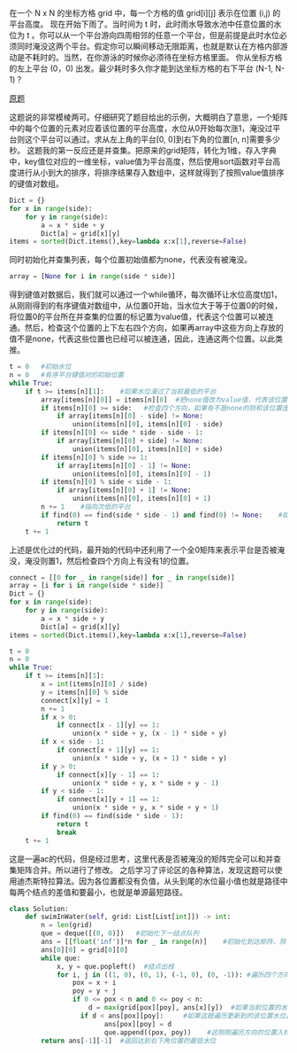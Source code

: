 在一个 N x N 的坐标方格 grid 中，每一个方格的值 grid[i][j] 表示在位置 (i,j) 的平台高度。
现在开始下雨了。当时间为 t 时，此时雨水导致水池中任意位置的水位为 t 。你可以从一个平台游向四周相邻的任意一个平台，但是前提是此时水位必须同时淹没这两个平台。假定你可以瞬间移动无限距离，也就是默认在方格内部游动是不耗时的。当然，在你游泳的时候你必须待在坐标方格里面。
你从坐标方格的左上平台 (0，0) 出发。最少耗时多久你才能到达坐标方格的右下平台 (N-1, N-1)？

[原题](https://leetcode-cn.com/problems/swim-in-rising-water/)

这题说的非常模棱两可。仔细研究了题目给出的示例，大概明白了意思，一个矩阵中的每个位置的元素对应着该位置的平台高度，水位从0开始每次涨1，淹没过平台则这个平台可以通过。求从左上角的平台[0, 0]到右下角的位置[n, n]需要多少秒。
这题我的第一反应还是并查集。把原来的grid矩阵，转化为1维，存入字典中，key值位对应的一维坐标，value值为平台高度，然后使用sort函数对平台高度进行从小到大的排序，将排序结果存入数组中，这样就得到了按照value值排序的键值对数组。
````python
Dict = {}
for x in range(side):
    for y in range(side):
        a = x * side + y
        Dict[a] = grid[x][y]
items = sorted(Dict.items(),key=lambda x:x[1],reverse=False)
````
同时初始化并查集列表，每个位置初始值都为none，代表没有被淹没。
````python
array = [None for i in range(side * side)]
````
得到键值对数据后，我们就可以通过一个while循环，每次循环让水位高度t加1，从刚刚得到的有序键值对数组中，从位置0开始，当水位大于等于位置0的时候，将位置0的平台所在并查集的位置的标记置为value值，代表这个位置可以被连通。然后，检查这个位置的上下左右四个方向，如果再array中这些方向上存放的值不是none，代表这些位置也已经可以被连通，因此，连通这两个位置。以此类推。
````python
t = 0   #初始水位
n = 0   #有序平台键值对的初始位置
while True:
    if t >= items[n][1]:    #如果水位漫过了当前最低的平台
        array[items[n][0]] = items[n][0]  #把none值改为value值，代表该位置可被连通
        if items[n][0] >= side:   #检查四个方向，如果有不是none的则和该位置连通
            if array[items[n][0] - side] != None:
                union(items[n][0], items[n][0] - side)
        if items[n][0] <= side * side - side - 1:
            if array[items[n][0] + side] != None:
                union(items[n][0], items[n][0] + side)
        if items[n][0] % side >= 1:
            if array[items[n][0] - 1] != None:
                union(items[n][0], items[n][0] - 1)
        if items[n][0] % side < side - 1:
            if array[items[n][0] + 1] != None:
                union(items[n][0], items[n][0] + 1)
        n += 1    #指向次低的平台
        if find(0) == find(side * side - 1) and find(0) != None:    #如果发现首位连通且首位都不是none，则结束，返回当前水位高度
            return t
    t += 1
````
上述是优化过的代码，最开始的代码中还利用了一个全0矩阵来表示平台是否被淹没，淹没则置1，然后检查四个方向上有没有1的位置。
````python
connect = [[0 for _ in range(side)] for _ in range(side)]
array = [i for i in range(side * side)]
Dict = {}
for x in range(side):
    for y in range(side):
        a = x * side + y
        Dict[a] = grid[x][y]
items = sorted(Dict.items(),key=lambda x:x[1],reverse=False)

t = 0
n = 0
while True:
    if t >= items[n][1]:
        x = int(items[n][0] / side)
        y = items[n][0] % side
        connect[x][y] = 1
        n += 1
        if x > 0:
            if connect[x - 1][y] == 1:
                union(x * side + y, (x - 1) * side + y)
        if x < side - 1:
            if connect[x + 1][y] == 1:
                union(x * side + y, (x + 1) * side + y)
        if y > 0:
            if connect[x][y - 1] == 1:
                union(x * side + y, x * side + y - 1)
        if y < side - 1:
            if connect[x][y + 1] == 1:
                union(x * side + y, x * side + y + 1)
        if find(0) == find(side * side - 1):
            return t
            break
    t += 1
````
这是一遍ac的代码，但是经过思考，这里代表是否被淹没的矩阵完全可以和并查集矩阵合并。所以进行了修改。
之后学习了评论区的各种算法，发现这题可以使用迪杰斯特拉算法。因为各位置都没有负值，从头到尾的水位最小值也就是路径中每两个结点的差值和要最小，也就是单源最短路径。
````python
class Solution:
    def swimInWater(self, grid: List[List[int]]) -> int:
        n = len(grid)
        que = deque([(0, 0)])   #初始化下一结点队列
        ans = [[float('inf')]*n for _ in range(n)]    #初始化到达矩阵，除了0，0这个初始位置以外全部置为无穷大，代表不连通
        ans[0][0] = grid[0][0]
        while que:
            x, y = que.popleft()  #结点出栈
            for i, j in ((1, 0), (0, 1), (-1, 0), (0, -1)): #遍历四个方向
                pox = x + i 
                poy = y + j 
                if 0 <= pox < n and 0 <= poy < n:
                    d = max(grid[pox][poy], ans[x][y])  #如果当前位置的水位大于下一位置的水位，则可以去往下一位置，否则，要将水位增高至下一位置
                  if d < ans[pox][poy]:     #如果这趟遍历更新到的该位置水位比原来的小，则代表到这个位置有更短的路径， 也就是需要最少的降雨时间，更新该位置的值
                        ans[pox][poy] = d
                        que.append((pox, poy))    #这刚刚遍历方向的位置入栈，直到所有位置全部更新完毕，队列无新位置，则循环结束
        return ans[-1][-1]  #返回达到右下角位置的最低水位
````
